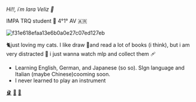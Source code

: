  *Hi!!, i´m Iara Veliz 🥀*
 
 IMPA TRQ student 🚨 4°1° AV 🇦🇷

![f31e618efaa13e6b0a0e27c07ed127eb](https://user-images.githubusercontent.com/101946032/161444397-24c6cf40-6478-49a3-a253-aeb06dda9018.jpg)


🐈just loving my cats. I like draw 📖and read a lot of books (i think), but i am very distracted 🎠 i just wanna watch mlp and collect them 🩹

- Learning English, German, and Japanese (so so). SIgn language and Italian (maybe Chinese)cooming soon.
- I never learned to play an instrument

[ 🩰](https://www.youtube.com/watch?v=olWvy0PiLfA&list=RDMM&index=17) [ 🧁](https://www.youtube.com/watch?v=D_7pjeGxob0) [ 🌸](https://www.youtube.com/watch?v=HdC2cB_DZok)
<!---
Veliziara/Veliziara is a ✨ special ✨ repository because its `README.md` (this file) appears on your GitHub profile.
You can click the Preview link to take a look at your changes.
--->
